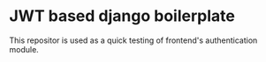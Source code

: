 # JWT based django boilerplate

This repositor is used as a quick testing of frontend's authentication module.